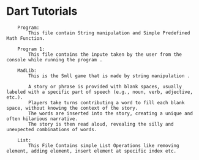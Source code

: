 # Dart Tutorials 

        Program:
            This file contain String manipulation and Simple Predefined Math Function.

        Program 1:
            This file contains the inpute taken by the user from the console while running the program .

        MadLib:
            This is the Smll game that is made by string manipulation .
            
            A story or phrase is provided with blank spaces, usually labeled with a specific part of speech (e.g., noun, verb, adjective, etc.).
            Players take turns contributing a word to fill each blank space, without knowing the context of the story.
            The words are inserted into the story, creating a unique and often hilarious narrative.
            The story is then read aloud, revealing the silly and unexpected combinations of words.

        List:
            This File Contains simple List Operations like removing element, adding element, insert element at specific index etc. 
